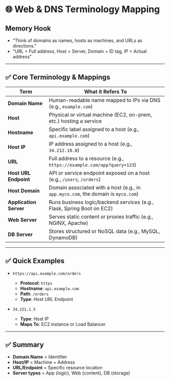 # 🌐 Web & DNS Terminology Mapping

## Memory Hook

- "Think of domains as names, hosts as machines, and URLs as directions."
- "URL = Full address, Host = Server, Domain = ID tag, IP = Actual address"

---

## ✅ Core Terminology & Mappings

| Term                | What it Refers To                                                                 |
|---------------------|-----------------------------------------------------------------------------------|
| **Domain Name**     | Human-readable name mapped to IPs via DNS (e.g., `example.com`)                  |
| **Host**            | Physical or virtual machine (EC2, on-prem, etc.) hosting a service                |
| **Hostname**        | Specific label assigned to a host (e.g., `api.example.com`)                       |
| **Host IP**         | IP address assigned to a host (e.g., `34.212.10.8`)                               |
| **URL**             | Full address to a resource (e.g., `https://example.com/app?query=123`)            |
| **Host URL Endpoint**| API or service endpoint exposed on a host (e.g., `/users`, `/orders`)           |
| **Host Domain**     | Domain associated with a host (e.g., in `app.myco.com`, the domain is `myco.com`)|
| **Application Server**| Runs business logic/backend services (e.g., Flask, Spring Boot on EC2)         |
| **Web Server**      | Serves static content or proxies traffic (e.g., NGINX, Apache)                    |
| **DB Server**       | Stores structured or NoSQL data (e.g., MySQL, DynamoDB)                           |

---

## ✅ Quick Examples

- `https://api.example.com/orders`  
  - **Protocol**: `https`  
  - **Hostname**: `api.example.com`  
  - **Path**: `/orders`  
  - **Type**: Host URL Endpoint

- `34.221.1.5`  
  - **Type**: Host IP  
  - **Maps To**: EC2 instance or Load Balancer

---

## ✅ Summary

- **Domain Name** = Identifier
- **Host/IP** = Machine + Address
- **URL/Endpoint** = Specific resource location
- **Server types** = App (logic), Web (content), DB (storage)

